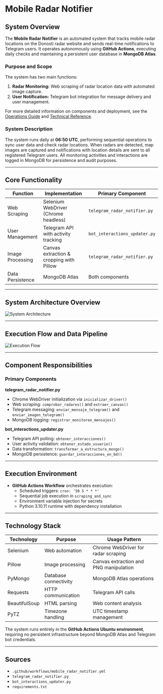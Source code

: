 # Mobile Radar Notifier

## System Overview
The **Mobile Radar Notifier** is an automated system that tracks mobile radar locations on the Donosti radar website and sends real-time notifications to Telegram users. It operates autonomously using **GitHub Actions**, executing daily checks and maintaining a persistent user database in **MongoDB Atlas**.

### Purpose and Scope
The system has two main functions:

1. **Radar Monitoring:** Web scraping of radar location data with automated image capture.
2. **User Notification:** Telegram bot integration for message delivery and user management.

For more detailed information on components and deployment, see the [Operations Guide](#) and [Technical Reference](#).

### System Description
The system runs daily at **06:50 UTC**, performing sequential operations to sync user data and check radar locations. When radars are detected, map images are captured and notifications with location details are sent to all registered Telegram users. All monitoring activities and interactions are logged in MongoDB for persistence and audit purposes.

---

## Core Functionality

| Function        | Implementation                           | Primary Component                |
|-----------------|-----------------------------------------|---------------------------------|
| Web Scraping    | Selenium WebDriver (Chrome headless)    | `telegram_radar_notifier.py`    |
| User Management | Telegram API with activity tracking     | `bot_interactions_updater.py`   |
| Image Processing| Canvas extraction & cropping with Pillow | `telegram_radar_notifier.py`    |
| Data Persistence| MongoDB Atlas                           | Both components                 |

---

## System Architecture Overview
<!-- Insert image here: System Architecture Overview -->
![System Architecture](path/to/architecture_image.png)

---

## Execution Flow and Data Pipeline
<!-- Insert image here: Execution Flow and Data Pipeline -->
![Execution Flow](path/to/execution_flow_image.png)

---

## Component Responsibilities

### Primary Components

**telegram_radar_notifier.py**
- Chrome WebDriver initialization via `inicializar_driver()`
- Web scraping: `comprobar_radares()` and `extraer_canvas()`
- Telegram messaging: `enviar_mensaje_telegram()` and `enviar_imagen_telegram()`
- MongoDB logging: `registrar_monitoreo_mensajes()`

**bot_interactions_updater.py**
- Telegram API polling: `obtener_interacciones()`
- User activity validation: `obtener_estado_usuario()`
- Data transformation: `transformar_a_estructura_mongo()`
- MongoDB persistence: `guardar_interacciones_en_bd()`

---

## Execution Environment
- **GitHub Actions Workflow** orchestrates execution:
  - Scheduled triggers: `cron: '50 5 * * *'`
  - Sequential job execution in `scraping_and_sync`
  - Environment variable injection for secrets
  - Python 3.10.11 runtime with dependency installation

---

## Technology Stack

| Technology    | Purpose                  | Usage Pattern                       |
|---------------|-------------------------|------------------------------------|
| Selenium      | Web automation          | Chrome WebDriver for radar scraping |
| Pillow        | Image processing        | Canvas extraction and PNG manipulation |
| PyMongo       | Database connectivity   | MongoDB Atlas operations           |
| Requests      | HTTP communication      | Telegram API calls                  |
| BeautifulSoup | HTML parsing            | Web content analysis                |
| PyTZ          | Timezone handling       | UTC timestamp management            |

The system runs entirely in the **GitHub Actions Ubuntu environment**, requiring no persistent infrastructure beyond MongoDB Atlas and Telegram bot credentials.

---

## Sources
- `.github/workflows/mobile_radar_notifier.yml`
- `telegram_radar_notifier.py`
- `bot_interactions_updater.py`
- `requirements.txt`
